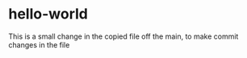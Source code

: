 # hello-world

This is a small change in the copied file off the main, 
to make commit changes in the file 

